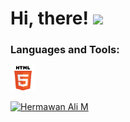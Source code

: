 <h1>
  Hi, there!
  <img src="https://media.giphy.com/media/hvRJCLFzcasrR4ia7z/giphy.gif" width="30px"/>
</h1>

<h3 align="left">Languages and Tools:</h3>
<a href="https://www.w3.org/html/" target="_blank" rel="noreferrer"> <img
      src="https://raw.githubusercontent.com/devicons/devicon/master/icons/html5/html5-original-wordmark.svg"
      alt="html5" width="40" height="40" />

![Hermawan Ali M](https://github-readme-stats.vercel.app/api?username=hermawanalimangambali&show_icons=true&theme=radical)
